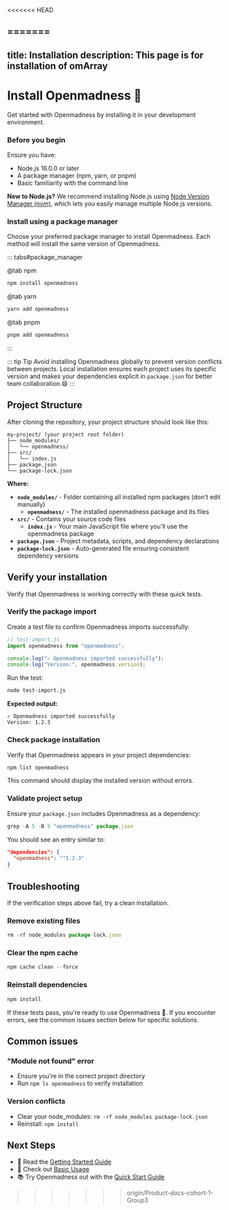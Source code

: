 <<<<<<< HEAD












=======
---
title: Installation
description: This page is for installation of omArray
---

# Install Openmadness :rocket:

Get started with Openmadness by installing it in your development environment.

### Before you begin

Ensure you have:

- Node.js 16.0.0 or later
- A package manager (npm, yarn, or pnpm)
- Basic familiarity with the command line

**New to Node.js?** We recommend installing Node.js using [Node Version Manager (nvm)](https://github.com/nvm-sh/nvm), which lets you easily manage multiple Node.js versions.

### Install using a package manager

Choose your preferred package manager to install Openmadness. Each method will install the same version of Openmadness.

::: tabs#package_manager

@tab npm

```bash
npm install openmadness
```

@tab yarn

```bash
yarn add openmadness
```

@tab pnpm

```bash
pnpm add openmadness
```

:::

::: tip Tip
Avoid installing Openmadness globally to prevent version conflicts between projects. Local installation ensures each project uses its specific version and makes your dependencies explicit in `package.json` for better team collaboration.:smile:
:::

## Project Structure

After cloning the repository, your project structure should look like this:

```
my-project/ (your project root folder)
├── node_modules/
│   └── openmadness/
├── src/
│   └── index.js
├── package.json
└── package-lock.json
```

**Where:**

- **`node_modules/`** - Folder containing all installed npm packages (don't edit manually)
  - **`openmadness/`** - The installed openmadness package and its files
- **`src/`** - Contains your source code files
  - **`index.js`** - Your main JavaScript file where you'll use the openmadness package
- **`package.json`** - Project metadata, scripts, and dependency declarations
- **`package-lock.json`** - Auto-generated file ensuring consistent dependency versions

## Verify your installation

Verify that Openmadness is working correctly with these quick tests.

### Verify the package import

Create a test file to confirm Openmadness imports successfully:

```js
// test-import.js
import openmadness from "openmadness";

console.log("✓ Openmadness imported successfully");
console.log("Version:", openmadness.version);
```

Run the test:

```bash
node test-import.js
```

**Expected output:**

```
✓ Openmadness imported successfully
Version: 1.2.3
```

### Check package installation

Verify that Openmadness appears in your project dependencies:

```js
npm list openmadness
```

This command should display the installed version without errors.

### Validate project setup

Ensure your `package.json` includes Openmadness as a dependency:

```js
grep -A 5 -B 5 "openmadness" package.json
```

You should see an entry similar to:

```json
"dependencies": {
  "openmadness": "^1.2.3"
}
```

## Troubleshooting

If the verification steps above fail, try a clean installation.

### Remove existing files

```js
rm -rf node_modules package-lock.json
```

### Clear the npm cache

```js
npm cache clean --force
```

### Reinstall dependencies

```js
npm install
```

If these tests pass, you're ready to use Openmadness 🚀. If you encounter errors, see the common issues section below for specific solutions.

## Common issues

### "Module not found" error

- Ensure you're in the correct project directory
- Run `npm ls openmadness` to verify installation

### Version conflicts

- Clear your node_modules: `rm -rf node_modules package-lock.json`
- Reinstall: `npm install`

## Next Steps

- 📖 Read the [Getting Started Guide](/get-started/get-started.md)
- 🚀 Check out [Basic Usage](/get-started/basic-usage.md)
- 📚 Try Openmadness out with the [Quick Start Guide](/get-started/quick-start.md)
>>>>>>> origin/Product-docs-cohort-1-Group3
